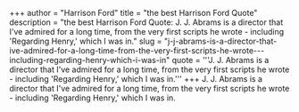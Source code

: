 +++
author = "Harrison Ford"
title = "the best Harrison Ford Quote"
description = "the best Harrison Ford Quote: J. J. Abrams is a director that I've admired for a long time, from the very first scripts he wrote - including 'Regarding Henry,' which I was in."
slug = "j-j-abrams-is-a-director-that-ive-admired-for-a-long-time-from-the-very-first-scripts-he-wrote---including-regarding-henry-which-i-was-in"
quote = '''J. J. Abrams is a director that I've admired for a long time, from the very first scripts he wrote - including 'Regarding Henry,' which I was in.'''
+++
J. J. Abrams is a director that I've admired for a long time, from the very first scripts he wrote - including 'Regarding Henry,' which I was in.
